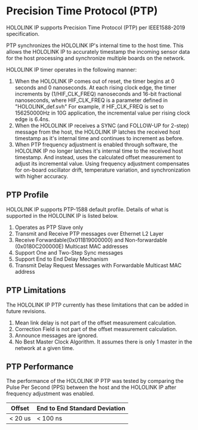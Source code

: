 # Precision Time Protocol (PTP)

HOLOLINK IP supports Precision Time Protocol (PTP) per IEEE1588-2019 specification.

PTP synchronizes the HOLOLINK IP's internal time to the host time. This allows the
HOLOLINK IP to accurately timestamp the incoming sensor data for the host processing and
synchronize multiple boards on the network.

HOLOLINK IP timer operates in the following manner:

1. When the HOLOLINK IP comes out of reset, the timer begins at 0 seconds and 0
   nanoseconds. At each rising clock edge, the timer increments by (1/HIF_CLK_FREQ)
   nanoseconds and 16-bit fractional nanoseconds, where HIF_CLK_FREQ is a parameter
   defined in "HOLOLINK_def.svh" For example, if HIF_CLK_FREQ is set to 156250000Hz in
   10G application, the incremental value per rising clock edge is 6.4ns.
1. When the HOLOLINK IP receives a SYNC (and FOLLOW-UP for 2-step) message from the
   host, the HOLOLINK IP latches the received host timestamp as it's internal time and
   continues to increment as before.
1. When PTP frequency adjustment is enabled through software, the HOLOLINK IP no longer
   latches it's internal time to the received host timestamp. And instead, uses the
   calculated offset measurement to adjust its incremental value. Using frequency
   adjustment compensates for on-board oscillator drift, temperature variation, and
   synchronization with higher accuracy.

## PTP Profile

HOLOLINK IP supports PTP-1588 default profile. Details of what is supported in the
HOLOLINK IP is listed below.

1. Operates as PTP Slave only
1. Transmit and Receive PTP messages over Ethernet L2 Layer
1. Receive Forwardable(0x011B19000000) and Non-forwardable (0x0180C200000E) Multicast
   MAC addresses
1. Support One and Two-Step Sync messages
1. Support End to End Delay Mechanism
1. Transmit Delay Request Messages with Forwardable Multicast MAC address

## PTP Limitations

The HOLOLINK IP PTP currently has these limitations that can be added in future
revisions.

1. Mean link delay is not part of the offset measurement calculation.
1. Correction Field is not part of the offset measurement calculation.
1. Announce messages are ignored.
1. No Best Master Clock Algorithm. It assumes there is only 1 master in the network at a
   given time.

## PTP Performance

The performance of the HOLOLINK IP PTP was tested by comparing the Pulse Per Second
(PPS) between the host and the HOLOLINK IP after frequency adjustment was enabled.

| **Offset** | **End to End Standard Deviation** |
| ---------- | --------------------------------- |
| \< 20 us   | \< 100 ns                         |
